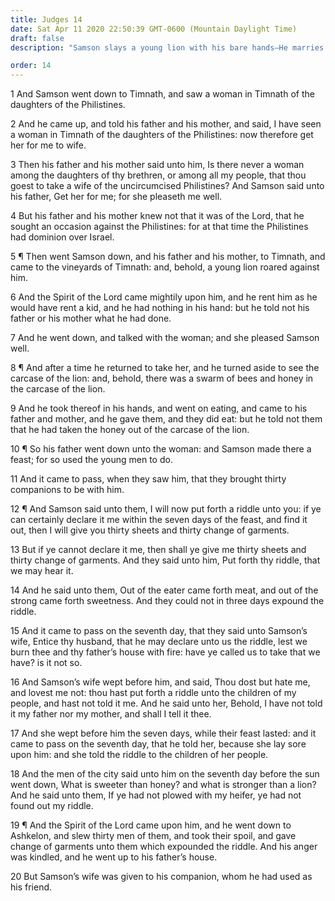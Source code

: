 ```yaml
---
title: Judges 14
date: Sat Apr 11 2020 22:50:39 GMT-0600 (Mountain Daylight Time)
draft: false
description: "Samson slays a young lion with his bare hands—He marries a Philistine wife, propounds a riddle, is deceived by his wife, and slays thirty Philistines."

order: 14
---
```

    
1 And Samson went down to Timnath, and saw a woman in Timnath of the daughters of the Philistines.

2 And he came up, and told his father and his mother, and said, I have seen a woman in Timnath of the daughters of the Philistines: now therefore get her for me to wife.

3 Then his father and his mother said unto him, Is there never a woman among the daughters of thy brethren, or among all my people, that thou goest to take a wife of the uncircumcised Philistines? And Samson said unto his father, Get her for me; for she pleaseth me well.

4 But his father and his mother knew not that it was of the Lord, that he sought an occasion against the Philistines: for at that time the Philistines had dominion over Israel.

5 ¶ Then went Samson down, and his father and his mother, to Timnath, and came to the vineyards of Timnath: and, behold, a young lion roared against him.

6 And the Spirit of the Lord came mightily upon him, and he rent him as he would have rent a kid, and he had nothing in his hand: but he told not his father or his mother what he had done.

7 And he went down, and talked with the woman; and she pleased Samson well.

8 ¶ And after a time he returned to take her, and he turned aside to see the carcase of the lion: and, behold, there was a swarm of bees and honey in the carcase of the lion.

9 And he took thereof in his hands, and went on eating, and came to his father and mother, and he gave them, and they did eat: but he told not them that he had taken the honey out of the carcase of the lion.

10 ¶ So his father went down unto the woman: and Samson made there a feast; for so used the young men to do.

11 And it came to pass, when they saw him, that they brought thirty companions to be with him.

12 ¶ And Samson said unto them, I will now put forth a riddle unto you: if ye can certainly declare it me within the seven days of the feast, and find it out, then I will give you thirty sheets and thirty change of garments.

13 But if ye cannot declare it me, then shall ye give me thirty sheets and thirty change of garments. And they said unto him, Put forth thy riddle, that we may hear it.

14 And he said unto them, Out of the eater came forth meat, and out of the strong came forth sweetness. And they could not in three days expound the riddle.

15 And it came to pass on the seventh day, that they said unto Samson’s wife, Entice thy husband, that he may declare unto us the riddle, lest we burn thee and thy father’s house with fire: have ye called us to take that we have? is it not so.

16 And Samson’s wife wept before him, and said, Thou dost but hate me, and lovest me not: thou hast put forth a riddle unto the children of my people, and hast not told it me. And he said unto her, Behold, I have not told it my father nor my mother, and shall I tell it thee.

17 And she wept before him the seven days, while their feast lasted: and it came to pass on the seventh day, that he told her, because she lay sore upon him: and she told the riddle to the children of her people.

18 And the men of the city said unto him on the seventh day before the sun went down, What is sweeter than honey? and what is stronger than a lion? And he said unto them, If ye had not plowed with my heifer, ye had not found out my riddle.

19 ¶ And the Spirit of the Lord came upon him, and he went down to Ashkelon, and slew thirty men of them, and took their spoil, and gave change of garments unto them which expounded the riddle. And his anger was kindled, and he went up to his father’s house.

20 But Samson’s wife was given to his companion, whom he had used as his friend.
